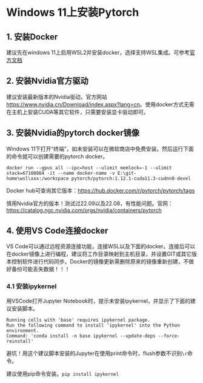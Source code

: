 # Windows 11上安装Pytorch  

## 1. 安装Docker  

建议先在windows 11上启用WSL2并安装docker，选择支持WSL集成。可参考[官方文档](https://docs.docker.com/desktop/windows/wsl/)  

## 2. 安装Nvidia官方驱动  

建议安装最新版本的Nvidia驱动，官方网站<https://www.nvidia.cn/Download/index.aspx?lang=cn>。使用docker方式无需在主机上安装CUDA等其它软件，只需要安装显卡驱动即可。  

## 3. 安装Nvidia的pytorch docker镜像  

Windows 11下打开“终端”，如未安装可以在微软商店中免费安装。然后运行下面的命令就可以创建需要的pytorch docker。

```linux
docker run --gpus all --ipc=host --ulimit memlock=-1 --ulimit stack=67108864 -it --name docker-name -v E:\git-home\wsl\xxx:/workspace pytorch/pytorch:1.12.1-cuda11.3-cudnn8-devel
```  

Docker hub可查询其它版本：<https://hub.docker.com/r/pytorch/pytorch/tags>  

慎用Nvidia官方的版本！测试过22.09以及22.08，有性能问题。官网：<https://catalog.ngc.nvidia.com/orgs/nvidia/containers/pytorch>  

## 4. 使用VS Code连接docker  

VS Code可以通过远程资源连接功能，连接WSL以及下面的docker。连接后可以在docker镜像上进行编程，建议将工作目录映射到主机目录，并设置GIT或其它版本控制软件进行代码同步。Docker的镜像更新需删除原来的镜像重新创建，不做好备份可能丢失数据！！！  

### 4.1 安装ipykernel  

用VSCode打开Jupyter Notebook时，提示未安装ipykernel，并显示了下面的建议安装脚本。  

```linux
Running cells with 'base' requires ipykernel package.
Run the following command to install 'ipykernel' into the Python environment. 
Command: 'conda install -n base ipykernel --update-deps --force-reinstall'
```

避坑！用这个建议脚本安装的Jupyter在使用print命令时，flush参数不识别`\r`命令。

建议使用pip命令安装。`pip install ipykernel`  

